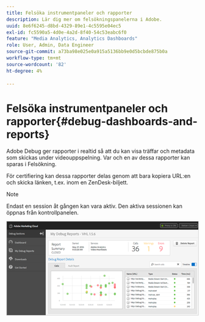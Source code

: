 ```yaml
---
title: Felsöka instrumentpaneler och rapporter
description: Lär dig mer om felsökningspanelerna i Adobe.
uuid: 8e6f6245-d8bd-4329-89e1-4c5595e04ec5
exl-id: fc5590a5-4d0e-4a2d-8f40-54c53eabc6f0
feature: "Media Analytics, Analytics Dashboards"
role: User, Admin, Data Engineer
source-git-commit: a73ba98e025e0a915a5136bb9e0d5bcbde875b0a
workflow-type: tm+mt
source-wordcount: '82'
ht-degree: 4%

---
```


# Felsöka instrumentpaneler och rapporter{#debug-dashboards-and-reports}

Adobe Debug ger rapporter i realtid så att du kan visa träffar och metadata som skickas under videouppspelning. Var och en av dessa rapporter kan sparas i Felsökning.

För certifiering kan dessa rapporter delas genom att bara kopiera URL:en och skicka länken, t.ex. inom en ZenDesk-biljett.

>[!NOTE]
>
>Endast en session åt gången kan vara aktiv. Den aktiva sessionen kan öppnas från kontrollpanelen.

![](assets/debug-dashboard.png)
